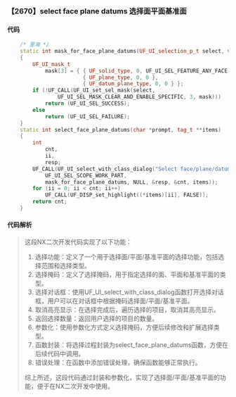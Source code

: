 ### 【2670】select face plane datums 选择面平面基准面

#### 代码

```cpp
    /* 里海 */  
    static int mask_for_face_plane_datums(UF_UI_selection_p_t select, void *type)  
    {  
        UF_UI_mask_t  
            mask[3] = { { UF_solid_type, 0, UF_UI_SEL_FEATURE_ANY_FACE },  
                        { UF_plane_type, 0, 0 },  
                        { UF_datum_plane_type, 0, 0 } };  
        if (!UF_CALL(UF_UI_set_sel_mask(select,  
                UF_UI_SEL_MASK_CLEAR_AND_ENABLE_SPECIFIC, 3, mask)))  
            return (UF_UI_SEL_SUCCESS);  
        else  
            return (UF_UI_SEL_FAILURE);  
    }  
    static int select_face_plane_datums(char *prompt, tag_t **items)  
    {  
        int  
            cnt,  
            ii,  
            resp;  
        UF_CALL(UF_UI_select_with_class_dialog("Select face/plane/datum", prompt,  
            UF_UI_SEL_SCOPE_WORK_PART,  
            mask_for_face_plane_datums, NULL, &resp, &cnt, items));  
        for (ii = 0; ii < cnt; ii++)  
            UF_CALL(UF_DISP_set_highlight((*items)[ii], FALSE));  
        return cnt;  
    }

```

#### 代码解析

> 这段NX二次开发代码实现了以下功能：
>
> 1. 选择功能：定义了一个用于选择面/平面/基准平面的选择功能，包括选择范围和选择类型。
> 2. 选择掩码：定义了选择掩码，用于指定选择的面、平面和基准平面的类型。
> 3. 选择对话框：使用UF_UI_select_with_class_dialog函数打开选择对话框，用户可以在对话框中根据掩码选择面/平面/基准平面。
> 4. 取消高亮显示：在选择完成后，遍历选择的项目，取消其高亮显示。
> 5. 返回选择数量：返回用户选择的项目的数量。
> 6. 参数化：使用参数化方式定义选择掩码，方便后续修改和扩展选择类型。
> 7. 函数封装：将选择过程封装为select_face_plane_datums函数，方便在后续代码中调用。
> 8. 错误处理：在函数中添加错误处理，确保函数能够正常执行。
>
> 综上所述，这段代码通过封装和参数化，实现了选择面/平面/基准平面的功能，便于在NX二次开发中使用。
>
